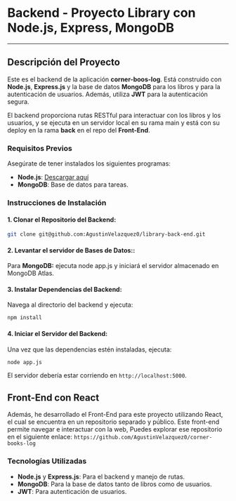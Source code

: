 # Backend - Proyecto **Library** con Node.js, Express, MongoDB

---

## Descripción del Proyecto

Este es el backend de la aplicación **corner-boos-log**. Está construido con **Node.js**, **Express.js** y la base de datos **MongoDB** para los libros y para la autenticación de usuarios. Además, utiliza **JWT** para la autenticación segura.

El backend proporciona rutas RESTful para interactuar con los libros y los usuarios, y se ejecuta en un servidor local en su rama main y está con su deploy en la rama **back** en el repo del **Front-End**.

### Requisitos Previos

Asegúrate de tener instalados los siguientes programas:

- **Node.js**: [Descargar aquí](https://nodejs.org/)
- **MongoDB**: Base de datos para tareas.

### Instrucciones de Instalación

#### 1. **Clonar el Repositorio del Backend:**

```bash
git clone git@github.com:AgustinVelazquez0/library-back-end.git
```

#### 2. **Levantar el servidor de Bases de Datos:**:

Para **MongoDB:** ejecuta node app.js y iniciará el servidor almacenado en MongoDB Atlas.

#### 3. **Instalar Dependencias del Backend:**

Navega al directorio del backend y ejecuta:

```bash
npm install
```

#### 4. **Iniciar el Servidor del Backend:**

Una vez que las dependencias estén instaladas, ejecuta:

```bash
node app.js
```

El servidor debería estar corriendo en `http://localhost:5000`.

## Front-End con React

Además, he desarrollado el Front-End para este proyecto utilizando React, el cual se encuentra en un repositorio separado y público. Este front-end permite navegar e interactuar con la web, Puedes explorar ese repositorio en el siguiente enlace: `https://github.com/AgustinVelazquez0/corner-books-log`

### Tecnologías Utilizadas

- **Node.js** y **Express.js**: Para el backend y manejo de rutas.
- **MongoDB**: Para la base de datos tanto de libros como de usuarios.
- **JWT**: Para autenticación de usuarios.
